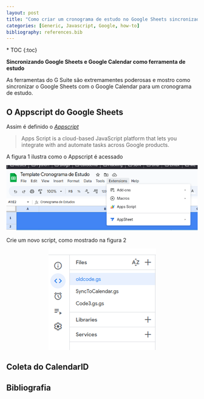 ```yaml
---
layout: post
title: "Como criar um cronograma de estudo no Google Sheets sincronizado com o Google Calendar"
categories: [Generic, Javascript, Google, how-to]
bibliography: references.bib
---
```


<nav class="toc-fixed" markdown="1">
* TOC
{:toc}
</nav>

**Sincronizando Google Sheets e Google Calendar como ferramenta de estudo**

As ferramentas do G Suite são extremamentes poderosas e mostro como sincronizar o Google Sheets com o Google Calendar para um cronograma de estudo.

## O Appscript do Google Sheets

Assim é definido o <cite>[Appscript][1]</cite>

>  Apps Script is a cloud-based JavaScript platform that lets you integrate with and automate tasks across Google products.

A figura 1 ilustra como o Appscript é acessado

<p align="center">
  <img src="/images/sheets-calendar-sync/appscript_spreadsheet.png" />
</p>

Crie um novo script, como mostrado na figura 2

<p align="center">
  <img src="/images/sheets-calendar-sync/new_script.png" />
</p>




## Coleta do CalendarID




## Bibliografia

[1]: https://developers.google.com/apps-script